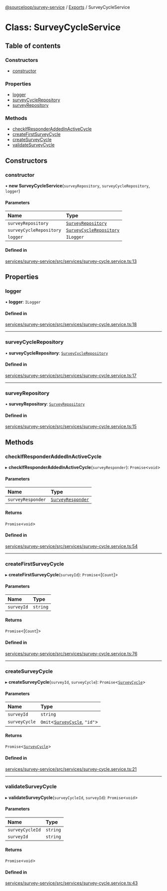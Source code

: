 [@sourceloop/survey-service](../README.md) / [Exports](../modules.md) / SurveyCycleService

# Class: SurveyCycleService

## Table of contents

### Constructors

- [constructor](SurveyCycleService.md#constructor)

### Properties

- [logger](SurveyCycleService.md#logger)
- [surveyCycleRepository](SurveyCycleService.md#surveycyclerepository)
- [surveyRepository](SurveyCycleService.md#surveyrepository)

### Methods

- [checkIfResponderAddedInActiveCycle](SurveyCycleService.md#checkifresponderaddedinactivecycle)
- [createFirstSurveyCycle](SurveyCycleService.md#createfirstsurveycycle)
- [createSurveyCycle](SurveyCycleService.md#createsurveycycle)
- [validateSurveyCycle](SurveyCycleService.md#validatesurveycycle)

## Constructors

### constructor

• **new SurveyCycleService**(`surveyRepository`, `surveyCycleRepository`, `logger`)

#### Parameters

| Name | Type |
| :------ | :------ |
| `surveyRepository` | [`SurveyRepository`](SurveyRepository.md) |
| `surveyCycleRepository` | [`SurveyCycleRepository`](SurveyCycleRepository.md) |
| `logger` | `ILogger` |

#### Defined in

[services/survey-service/src/services/survey-cycle.service.ts:13](https://github.com/sourcefuse/loopback4-microservice-catalog/blob/93a7f917/services/survey-service/src/services/survey-cycle.service.ts#L13)

## Properties

### logger

• **logger**: `ILogger`

#### Defined in

[services/survey-service/src/services/survey-cycle.service.ts:18](https://github.com/sourcefuse/loopback4-microservice-catalog/blob/93a7f917/services/survey-service/src/services/survey-cycle.service.ts#L18)

___

### surveyCycleRepository

• **surveyCycleRepository**: [`SurveyCycleRepository`](SurveyCycleRepository.md)

#### Defined in

[services/survey-service/src/services/survey-cycle.service.ts:17](https://github.com/sourcefuse/loopback4-microservice-catalog/blob/93a7f917/services/survey-service/src/services/survey-cycle.service.ts#L17)

___

### surveyRepository

• **surveyRepository**: [`SurveyRepository`](SurveyRepository.md)

#### Defined in

[services/survey-service/src/services/survey-cycle.service.ts:15](https://github.com/sourcefuse/loopback4-microservice-catalog/blob/93a7f917/services/survey-service/src/services/survey-cycle.service.ts#L15)

## Methods

### checkIfResponderAddedInActiveCycle

▸ **checkIfResponderAddedInActiveCycle**(`surveyResponder`): `Promise`<`void`\>

#### Parameters

| Name | Type |
| :------ | :------ |
| `surveyResponder` | [`SurveyResponder`](SurveyResponder.md) |

#### Returns

`Promise`<`void`\>

#### Defined in

[services/survey-service/src/services/survey-cycle.service.ts:54](https://github.com/sourcefuse/loopback4-microservice-catalog/blob/93a7f917/services/survey-service/src/services/survey-cycle.service.ts#L54)

___

### createFirstSurveyCycle

▸ **createFirstSurveyCycle**(`surveyId`): `Promise`<[`Count`]\>

#### Parameters

| Name | Type |
| :------ | :------ |
| `surveyId` | `string` |

#### Returns

`Promise`<[`Count`]\>

#### Defined in

[services/survey-service/src/services/survey-cycle.service.ts:76](https://github.com/sourcefuse/loopback4-microservice-catalog/blob/93a7f917/services/survey-service/src/services/survey-cycle.service.ts#L76)

___

### createSurveyCycle

▸ **createSurveyCycle**(`surveyId`, `surveyCycle`): `Promise`<[`SurveyCycle`](SurveyCycle.md)\>

#### Parameters

| Name | Type |
| :------ | :------ |
| `surveyId` | `string` |
| `surveyCycle` | `Omit`<[`SurveyCycle`](SurveyCycle.md), ``"id"``\> |

#### Returns

`Promise`<[`SurveyCycle`](SurveyCycle.md)\>

#### Defined in

[services/survey-service/src/services/survey-cycle.service.ts:21](https://github.com/sourcefuse/loopback4-microservice-catalog/blob/93a7f917/services/survey-service/src/services/survey-cycle.service.ts#L21)

___

### validateSurveyCycle

▸ **validateSurveyCycle**(`surveyCycleId`, `surveyId`): `Promise`<`void`\>

#### Parameters

| Name | Type |
| :------ | :------ |
| `surveyCycleId` | `string` |
| `surveyId` | `string` |

#### Returns

`Promise`<`void`\>

#### Defined in

[services/survey-service/src/services/survey-cycle.service.ts:43](https://github.com/sourcefuse/loopback4-microservice-catalog/blob/93a7f917/services/survey-service/src/services/survey-cycle.service.ts#L43)
